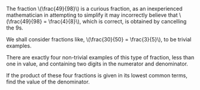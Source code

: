 The fraction \\(\\frac{49}{98}\\) is a curious fraction, as an inexperienced 
mathematician in attempting to simplify it may incorrectly 
believe that \\(\\frac{49}{98} = \\frac{4}{8}\\), which is correct, is obtained by 
cancelling the 9s.

We shall consider fractions like, \\(\\frac{30}{50} = \\frac{3}{5}\\), to be trivial 
examples.

There are exactly four non-trivial examples of this type of 
fraction, less than one in value, and containing two digits 
in the numerator and denominator.

If the product of these four fractions is given in its lowest 
common terms, find the value of the denominator.
